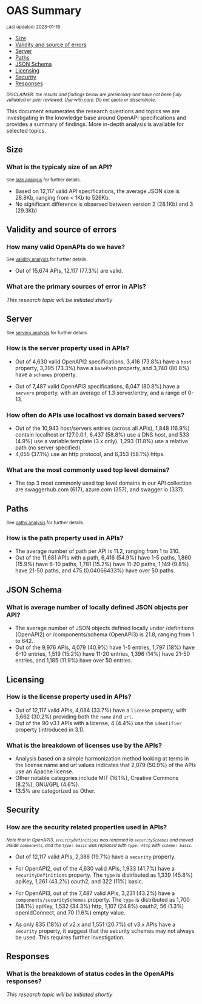 OAS Summary
================
<sup>Last updated: 2023-01-16</sup>

- <a href="#size" id="toc-size">Size</a>
- <a href="#validity-and-source-of-errors"
  id="toc-validity-and-source-of-errors">Validity and source of errors</a>
- <a href="#server" id="toc-server">Server</a>
- <a href="#paths" id="toc-paths">Paths</a>
- <a href="#json-schema" id="toc-json-schema">JSON Schema</a>
- <a href="#licensing" id="toc-licensing">Licensing</a>
- <a href="#security" id="toc-security">Security</a>
- <a href="#responses" id="toc-responses">Responses</a>

<sup>*DISCLAIMER: the results and findings below are preliminary and
have not been fully validated or peer reviewed. Use with care. Do not
quote or disseminate.*</sup>

This document enumerates the research questions and topics we are
investigating in the knowledge base around OpenAPI specifications and
provides a summary of findings. More in-depth analysis is available for
selected topics.

## Size

### What is the typicaly size of an API?

<sup>See [size analysis](oas_size.md) for further details.<sup>

- Based on 12,117 valid API specifications, the average JSON size is
  28.8Kb, ranging from \< 1Kb to 526Kb.
- No significant difference is observed between version 2 (28.1Kb) and 3
  (29.3Kb)

## Validity and source of errors

### How many valid OpenAPIs do we have?

<sup>See [validity analysis](oas_validity.md) for further details.<sup>

- Out of 15,674 APIs, 12,117 (77.3%) are valid.

### What are the primary sources of error in APIs?

*This research topic will be initiated shortly*

## Server

<sup>See [servers analysis](oas_servers.md) for further details.</sup>

### How is the server property used in APIs?

- Out of 4,630 valid OpenAPI2 specifications, 3,416 (73.8%) have a
  `host` property, 3,395 (73.3%) have a `basePath` property, and 3,740
  (80.8%) have a `schemes` property.

- Out of 7,487 valid OpenAPI3 specifications, 6,047 (80.8%) have a
  `servers` property, with an average of 1.3 server/entry, and a range
  of 0-13.

### How often do APIs use localhost vs domain based servers?

- Out of the 10,943 host/servers entries (across all APIs), 1,848
  (16.9%) contain localhost or 127.0.0.1, 6,437 (58.8%) use a DNS host,
  and 533 (4.9%) use a variable template (3.x only). 1,293 (11.8%) use a
  relative path (no server specified).
- 4,055 (37.1%) use an http protocol, and 6,353 (58.1%) https.

### What are the most commonly used top level domains?

- The top 3 most commonly used top level domains in our API collection
  are swaggerhub.com (617), azure.com (357), and swagger.io (337).

## Paths

<sup>See [paths analysis](oas_paths.md) for further details.</sup>

### How is the path property used in APIs?

- The average number of path per API is 11.2, ranging from 1 to 310.
- Out of the 11,681 APIs with a path, 6,416 (54.9%) have 1-5 paths,
  1,860 (15.9%) have 6-10 paths, 1,781 (15.2%) have 11-20 paths, 1,149
  (9.8%) have 21-50 paths, and 475 (0.04066433%) have over 50 paths.

## JSON Schema

### What is average number of locally defined JSON objects per API?

- The average number of JSON objects defined locally under /definitions
  (OpenAPI2) or /components/schema (OpenAPI3) is 21.8, ranging from 1 to
  642.
- Out of the 9,976 APIs, 4,079 (40.9%) have 1-5 entries, 1,797 (18%)
  have 6-10 entries, 1,519 (15.2%) have 11-20 entries, 1,396 (14%) have
  21-50 entries, and 1,185 (11.9%) have over 50 entries.

## Licensing

### How is the license property used in APIs?

- Out of 12,117 valid APIs, 4,084 (33.7%) have a `license` property,
  with 3,662 (30.2%) providing both the `name` and `url`.
- Out of the 90 v3.1 APIs with a license, 4 (4.4%) use the `identifier`
  property (introduced in 3.1).

### What is the breakdown of licenses use by the APIs?

- Analysis based on a simple harmonization method looking at terms in
  the license name and url values indicates that 2,079 (50.9%) of the
  APIs use an Apache license.
- Other notable categories include MIT (16.1%), Creative Commons (8.2%),
  GNU/GPL (4.6%).
- 13.5% are categorized as Other.

## Security

### How are the security related properties used in APIs?

<sup>*Note that in OpenAPI3, `securityDefinitions` was renamed to
`securitySchemes` and moved inside `components`, and the `type: basic`
was replaced with `type: http` with `scheme: basic`.*</sup>

- Out of 12,117 valid APIs, 2,386 (19.7%) have a `security` property.

- For OpenAPI2, out of the 4,630 valid APIs, 1,933 (41.7%) have a
  `securityDefinitions` property. The `type` is distributed as 1,339
  (45.8%) apiKey, 1,261 (43.2%) oauth2, and 322 (11%) basic.

- For OpenAPI3, out of the 7,487 valid APIs, 3,231 (43.2%) have a
  `components/securitySchemes` property. The `type` is distributed as
  1,700 (38.1%) apiKey, 1,532 (34.3%) http, 1,107 (24.8%) oauth2, 56
  (1.3%) openIdConnect, and 70 (1.6%) empty value.

- As only 835 (18%) of v2.x and 1,551 (20.7%) of v3.x APIs have a
  `security` property, it suggest that the security schemes may not
  always be used. This requires further investigation.

## Responses

### What is the breakdown of status codes in the OpenAPIs responses?

*This research topic will be initiated shortly*
